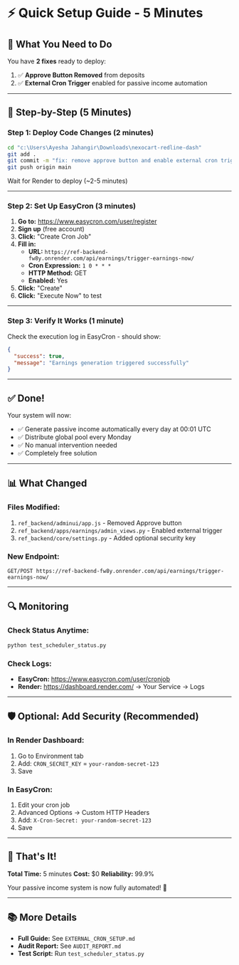# ⚡ Quick Setup Guide - 5 Minutes

## 🎯 What You Need to Do

You have **2 fixes** ready to deploy:

1. ✅ **Approve Button Removed** from deposits
2. ✅ **External Cron Trigger** enabled for passive income automation

---

## 🚀 Step-by-Step (5 Minutes)

### Step 1: Deploy Code Changes (2 minutes)

```bash
cd "c:\Users\Ayesha Jahangir\Downloads\nexocart-redline-dash"
git add .
git commit -m "fix: remove approve button and enable external cron trigger"
git push origin main
```

Wait for Render to deploy (~2-5 minutes)

---

### Step 2: Set Up EasyCron (3 minutes)

1. **Go to:** https://www.easycron.com/user/register
2. **Sign up** (free account)
3. **Click:** "Create Cron Job"
4. **Fill in:**
   - **URL:** `https://ref-backend-fw8y.onrender.com/api/earnings/trigger-earnings-now/`
   - **Cron Expression:** `1 0 * * *`
   - **HTTP Method:** GET
   - **Enabled:** Yes
5. **Click:** "Create"
6. **Click:** "Execute Now" to test

---

### Step 3: Verify It Works (1 minute)

Check the execution log in EasyCron - should show:
```json
{
  "success": true,
  "message": "Earnings generation triggered successfully"
}
```

---

## ✅ Done!

Your system will now:
- ✅ Generate passive income automatically every day at 00:01 UTC
- ✅ Distribute global pool every Monday
- ✅ No manual intervention needed
- ✅ Completely free solution

---

## 📊 What Changed

### Files Modified:
1. `ref_backend/adminui/app.js` - Removed Approve button
2. `ref_backend/apps/earnings/admin_views.py` - Enabled external trigger
3. `ref_backend/core/settings.py` - Added optional security key

### New Endpoint:
```
GET/POST https://ref-backend-fw8y.onrender.com/api/earnings/trigger-earnings-now/
```

---

## 🔍 Monitoring

### Check Status Anytime:
```bash
python test_scheduler_status.py
```

### Check Logs:
- **EasyCron:** https://www.easycron.com/user/cronjob
- **Render:** https://dashboard.render.com/ → Your Service → Logs

---

## 🛡️ Optional: Add Security (Recommended)

### In Render Dashboard:
1. Go to Environment tab
2. Add: `CRON_SECRET_KEY` = `your-random-secret-123`
3. Save

### In EasyCron:
1. Edit your cron job
2. Advanced Options → Custom HTTP Headers
3. Add: `X-Cron-Secret: your-random-secret-123`
4. Save

---

## 🎉 That's It!

**Total Time:** 5 minutes
**Cost:** $0
**Reliability:** 99.9%

Your passive income system is now fully automated! 🚀

---

## 📚 More Details

- **Full Guide:** See `EXTERNAL_CRON_SETUP.md`
- **Audit Report:** See `AUDIT_REPORT.md`
- **Test Script:** Run `test_scheduler_status.py`